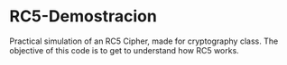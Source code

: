 # RC5-Demostracion
Practical simulation of an RC5 Cipher, made for cryptography class. The objective of this code is to get to understand how RC5 works.
